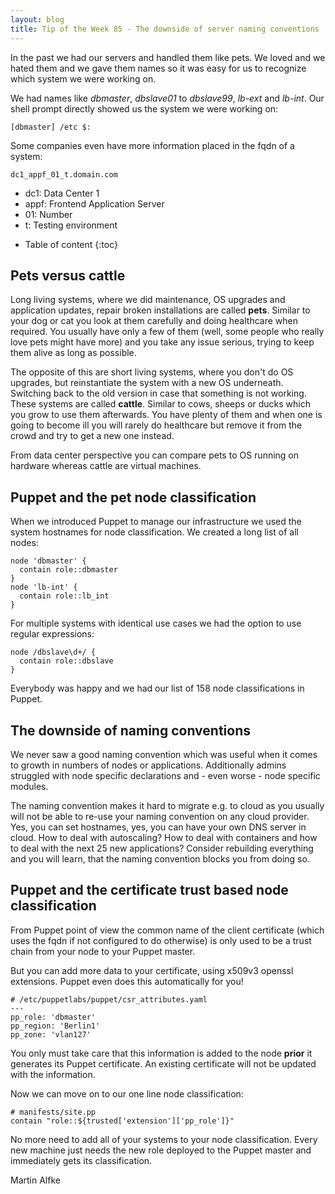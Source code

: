 ```yaml
---
layout: blog
title: Tip of the Week 85 - The downside of server naming conventions
---
```


In the past we had our servers and handled them like pets. We loved and we hated them and we gave them names so it was easy for us to recognize which system we were working on.

We had names like *dbmaster*, *dbslave01* to *dbslave99*, *lb-ext* and *lb-int*. Our shell prompt directly showed us the system we were working on:

    [dbmaster] /etc $:

Some companies even have more information placed in the fqdn of a system:

    dc1_appf_01_t.domain.com

- dc1: Data Center 1
- appf: Frontend Application Server
- 01: Number
- t: Testing environment


* Table of content
{:toc}

## Pets versus cattle

Long living systems, where we did maintenance, OS upgrades and application updates, repair broken installations are called **pets**.
Similar to your dog or cat you look at them carefully and doing healthcare when required. You usually have only a few of them (well, some people who really love pets might have more) and you take any issue serious, trying to keep them alive as long as possible.

The opposite of this are short living systems, where you don't do OS upgrades, but reinstantiate the system with a new OS underneath. Switching back to the old version in case that something is not working. These systems are called **cattle**. Similar to cows, sheeps or ducks which you grow to use them afterwards. You have plenty of them and when one is going to become ill you will rarely do healthcare but remove it from the crowd and try to get a new one instead.

From data center perspective you can compare pets to OS running on hardware whereas cattle are virtual machines.

## Puppet and the pet node classification

When we introduced Puppet to manage our infrastructure we used the system hostnames for node classification. We created a long list of all nodes:

    node 'dbmaster' {
      contain role::dbmaster
    }
    node 'lb-int' {
      contain role::lb_int
    }

For multiple systems with identical use cases we had the option to use regular expressions:

    node /dbslave\d+/ {
      contain role::dbslave
    }

Everybody was happy and we had our list of 158 node classifications in Puppet.

## The downside of naming conventions

We never saw a good naming convention which was useful when it comes to growth in numbers of nodes or applications. Additionally admins struggled with node specific declarations and - even worse - node specific modules.

The naming convention makes it hard to migrate e.g. to cloud as you usually will not be able to re-use your naming convention on any cloud provider. Yes, you can set hostnames, yes, you can have your own DNS server in cloud. How to deal with autoscaling? How to deal with containers and how to deal with the next 25 new applications?
Consider rebuilding everything and you will learn, that the naming convention blocks you from doing so.

## Puppet and the certificate trust based node classification

From Puppet point of view the common name of the client certificate (which uses the fqdn if not configured to do otherwise) is only used to be a trust chain from your node to your Puppet master.

But you can add more data to your certificate, using x509v3 openssl extensions. Puppet even does this automatically for you!

    # /etc/puppetlabs/puppet/csr_attributes.yaml
    ---
    pp_role: 'dbmaster'
    pp_region: 'Berlin1'
    pp_zone: 'vlan127'

You only must take care that this information is added to the node **prior** it generates its Puppet certificate. An existing certificate will not be updated with the information.

Now we can move on to our one line node classification:

    # manifests/site.pp
    contain "role::${trusted['extension']['pp_role']}"

No more need to add all of your systems to your node classification.
Every new machine just needs the new role deployed to the Puppet master and immediately gets its classification.

Martin Alfke
